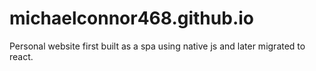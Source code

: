 # michaelconnor468.github.io
Personal website first built as a spa using native js and later migrated to react.
